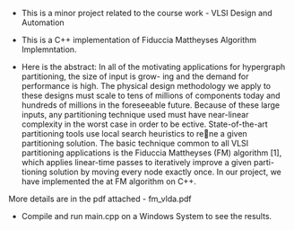 * This is a minor project related to the course work - VLSI Design and Automation

* This is a C++ implementation of Fiduccia Mattheyses Algorithm Implemntation.

* Here is the abstract: 
In all of the motivating applications for hypergraph partitioning, the size of input is grow-
ing and the demand for performance is high. The physical design methodology we apply to
these designs must scale to tens of millions of components today and hundreds of millions
in the foreseeable future. Because of these large inputs, any partitioning technique used
must have near-linear complexity in the worst case in order to be ective. State-of-the-art
partitioning tools use local search heuristics to rene a given partitioning solution. The
basic technique common to all VLSI partitioning applications is the Fiduccia Mattheyses
(FM) algorithm [1], which applies linear-time passes to iteratively improve a given parti-
tioning solution by moving every node exactly once. In our project, we have implemented
the 
at FM algorithm on C++.

More details are in the pdf attached - fm_vlda.pdf

* Compile and run main.cpp on a Windows System to see the results.
